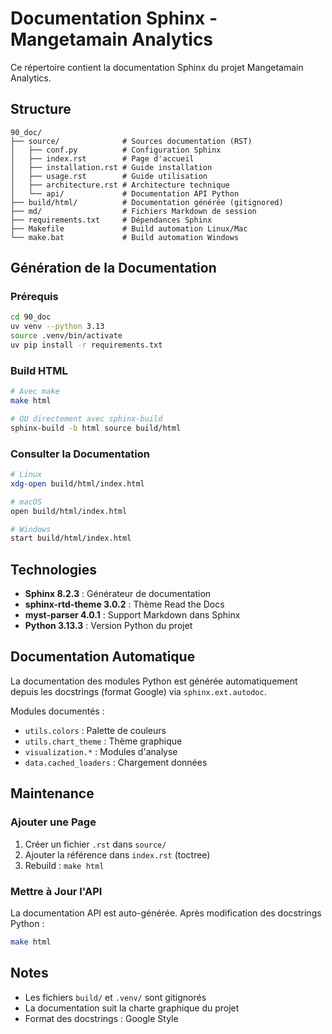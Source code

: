 # Documentation Sphinx - Mangetamain Analytics

Ce répertoire contient la documentation Sphinx du projet Mangetamain Analytics.

## Structure

```
90_doc/
├── source/              # Sources documentation (RST)
│   ├── conf.py          # Configuration Sphinx
│   ├── index.rst        # Page d'accueil
│   ├── installation.rst # Guide installation
│   ├── usage.rst        # Guide utilisation
│   ├── architecture.rst # Architecture technique
│   └── api/             # Documentation API Python
├── build/html/          # Documentation générée (gitignored)
├── md/                  # Fichiers Markdown de session
├── requirements.txt     # Dépendances Sphinx
├── Makefile             # Build automation Linux/Mac
└── make.bat             # Build automation Windows

```

## Génération de la Documentation

### Prérequis

```bash
cd 90_doc
uv venv --python 3.13
source .venv/bin/activate
uv pip install -r requirements.txt
```

### Build HTML

```bash
# Avec make
make html

# OU directement avec sphinx-build
sphinx-build -b html source build/html
```

### Consulter la Documentation

```bash
# Linux
xdg-open build/html/index.html

# macOS
open build/html/index.html

# Windows
start build/html/index.html
```

## Technologies

* **Sphinx 8.2.3** : Générateur de documentation
* **sphinx-rtd-theme 3.0.2** : Thème Read the Docs
* **myst-parser 4.0.1** : Support Markdown dans Sphinx
* **Python 3.13.3** : Version Python du projet

## Documentation Automatique

La documentation des modules Python est générée automatiquement depuis les docstrings (format Google) via `sphinx.ext.autodoc`.

Modules documentés :
* `utils.colors` : Palette de couleurs
* `utils.chart_theme` : Thème graphique
* `visualization.*` : Modules d'analyse
* `data.cached_loaders` : Chargement données

## Maintenance

### Ajouter une Page

1. Créer un fichier `.rst` dans `source/`
2. Ajouter la référence dans `index.rst` (toctree)
3. Rebuild : `make html`

### Mettre à Jour l'API

La documentation API est auto-générée. Après modification des docstrings Python :

```bash
make html
```

## Notes

* Les fichiers `build/` et `.venv/` sont gitignorés
* La documentation suit la charte graphique du projet
* Format des docstrings : Google Style
